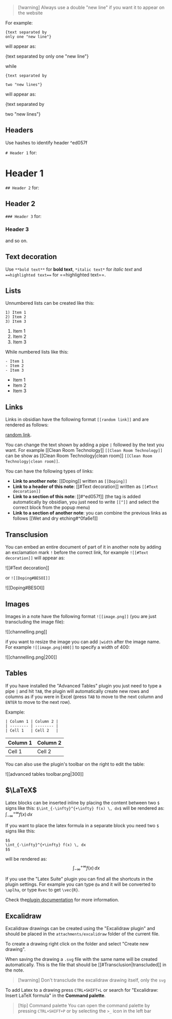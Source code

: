 
>[!warning] Always use a double "new line" if you want it to appear on the website

For example:

```
{text separated by
only one "new line"}
```

will appear as:


{text separated by
only one "new line"}

while

```
{text separated by

two "new lines"}
```

will appear as:

{text separated by

two "new lines"}

## Headers

Use hashes to identify header ^ed057f

`# Header 1` for:
# Header 1

`## Header 2` for:
## Header 2 

`### Header 3` for:
### Header 3 

and so on.

## Text decoration

Use `**bold text**` for **bold text**, `*italic text*` for *italic text* and `==highlighted text==` for ==highlighted text==.

## Lists

Unnumbered lists can be created like this:

```
1) Item 1
2) Item 2
3) Item 3
```

1) Item 1
2) Item 2
3) Item 3

While numbered lists like this:

```
- Item 1
- Item 2
- Item 3
```

- Item 1
- Item 2
- Item 3

## Links

Links in obsidian have the following format `[[random link]]` and are rendered as follows:

[random link](https://www.youtube.com/watch?v=dQw4w9WgXcQ). 

You can change the text shown by adding a pipe `|` followed by the text you want. For example [[Clean Room Technology]] `[[Clean Room Technology]]` can be show as [[Clean Room Technology|clean room]] `[[Clean Room Technology|clean room]]`.

You can have the following types of links:

- **Link to another note**: [[Doping]] written as `[[Doping]]`
- **Link to a header of this note**: [[#Text decoration]] written as `[[#Text decoration]]`
- **Link to a section of this note**: [[#^ed057f]] (the tag is added automatically by obsidian, you just need to write `[[^]]` and select the correct block from the popup menu)
- **Link to a section of another note**: you can combine the previous links as follows [[Wet and dry etching#^0fa6e1]] 
## Transclusion

You can embed an entire document of part of it in another note by adding an exclamation mark `!` before the correct link, for example `![[#Text decoration]]` will appear as:

![[#Text decoration]]

or `![[Doping#BESOI]]`

![[Doping#BESOI]]

## Images

Images in a note have the following format `![[image.png]]` (you are just transcluding the image file): 

![[channelling.png]]

if you want to resize the image you can add `|width` after the image name. For example `![[image.png|400]]` to specify a width of 400:

![[channelling.png|200]]

## Tables

If you have installed the "Advanced Tables" plugin you just need to type a pipe `|` and hit `TAB`, the plugin will automatically create new rows and columns as if you were in Excel (press `TAB` to move to the next column and `ENTER` to move to the next row).

Example:

```
| Column 1 | Column 2 |
| -------- | -------- |
| Cell 1   | Cell 2   | 
```

| Column 1 | Column 2 |
| -------- | -------- |
| Cell 1   | Cell 2   |

You can also use the plugin's toolbar on the right to edit the table:

![[advanced tables toolbar.png|300]]
## $\LaTeX$

Latex blocks can be inserted inline by placing the content between two `$` signs like this: `$\int_{-\infty}^{+\infty} f(x) \, dx$` will be rendered as: $\int_{-\infty}^{+\infty} f(x) \, dx$

If you want to place the latex formula in a separate block you need two `$` signs like this: 

```
$$
\int_{-\infty}^{+\infty} f(x) \, dx 
$$
```

will be rendered as:
$$
\int_{-\infty}^{+\infty} f(x) \, dx 
$$


If you use the "Latex Suite" plugin you can find all the shortcuts in the plugin settings. For example you can type `@a` and it will be converted to `\aplha`, or type `Rvec` to get `\vec{R}`.

Check the[plugin documentation](https://github.com/artisticat1/obsidian-latex-suite) for more information.

## Excalidraw

Excalidraw drawings can be created using the "Excalidraw plugin" and should be placed in the `attachments/excalidraw` folder of the current file.

To create a drawing right click on the folder and select "Create new drawing". 

When saving the drawing a `.svg` file with the same name will be created automatically. This is the file that should be [[#Transclusion|transcluded]] in the note.

> [!warning] Don't transclude the excalidraw drawing itself, only the `svg`

To add Latex to a drawing press `CTRL+SHIFT+L` or search for "Excalidraw: Insert LaTeX formula" in the **Command palette**.

>[!tip] Command palette
>You can open the command palette by pressing `CTRL+SHIFT+P` or by selecting the `>_` icon in the left bar


